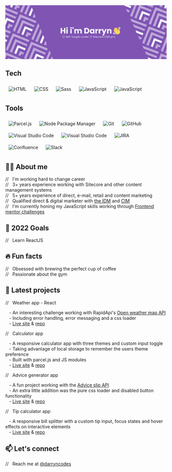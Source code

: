 <img src="github-banner.png" alt="Hi i'm Darryn. Self-taught coder & Sitecore CMS professional" />

## Tech 
<div align="left">
<img style="margin: 10px" src="https://img.shields.io/badge/-HTML-7f54b3?logo=html5&logoColor=white&style=flat-square" alt="HTML" height="30" />
<img style="margin: 10px" src="https://img.shields.io/badge/-CSS-7f54b3?logo=css3&logoColor=white&style=flat-square" alt="CSS" height="30" />
<img style="margin: 10px" src="https://img.shields.io/badge/-Sass-7f54b3?logo=sass&logoColor=white&style=flat-square" alt="Sass" height="30" />
<img style="margin: 10px" src="https://img.shields.io/badge/-JavaScript-7f54b3?logo=javascript&logoColor=white&style=flat-square" alt="JavaScript" height="30" />
<img style="margin: 10px" src="https://img.shields.io/badge/-React-7f54b3?logo=react&logoColor=white&style=flat-square" alt="JavaScript" height="30" />
</div>

## Tools

<div align="left">
<img style="margin: 10px" src="https://img.shields.io/badge/-Parcel-7f54b3?logo=parcel&logoColor=white&style=flat-square" alt="Parcel.js" height="30" />
<img style="margin: 10px" src="https://img.shields.io/badge/-npm-7f54b3?logo=&logoColor=white&style=flat-square" alt="Node Package Manager" height="30" />
<img style="margin: 10px" src="https://img.shields.io/badge/-Git-7f54b3?logo=git&logoColor=white&style=flat-square" alt="Git" height="30" />
<img style="margin: 10px" src="https://img.shields.io/badge/-GitHub-7f54b3?logo=github&logoColor=white&style=flat-square" alt="GitHub" height="30" />
<img style="margin: 10px" src="https://img.shields.io/badge/-VS%20Code-7f54b3?logo=visualstudiocode&logoColor=white&style=flat-square" alt="Visual Studio Code" height="30" />
<img style="margin: 10px" src="https://img.shields.io/badge/-Markdown-7f54b3?logo=markdown&logoColor=white&style=flat-square" alt="Visual Studio Code" height="30" />
<img style="margin: 10px" src="https://img.shields.io/badge/-Jira-7f54b3?logo=jira&logoColor=white&style=flat-square" alt="JIRA" height="30" />
<img style="margin: 10px" src="https://img.shields.io/badge/-Confluence-7f54b3?logo=confluence&logoColor=white&style=flat-square" alt="Confluence" height="30" />
<img style="margin: 10px" src="https://img.shields.io/badge/-Slack-7f54b3?logo=slack&logoColor=white&style=flat-square" alt="Slack" height="30" />
</div>

## 👨‍💻 About me

// &nbsp;&nbsp;I'm working hard to change career<br>
// &nbsp;&nbsp;3+ years experience working with Sitecore and other content management systems<br>
// &nbsp;&nbsp;5+ years experience of direct, e-mail, retail and content marketing<br>
// &nbsp;&nbsp;Qualified direct & digital marketer with [the IDM](https://www.theidm.com/) and [CIM](https://www.cim.co.uk/)<br>
// &nbsp;&nbsp;I'm currently honing my JavaScript skills working through [Frontend mentor challenges](https://www.frontendmentor.io/profile/darryncodes)

## 📅 2022 Goals

// &nbsp;&nbsp;Learn ReactJS

## 🔥 Fun facts

// &nbsp;&nbsp;Obsessed with brewing the perfect cup of coffee<br>
// &nbsp;&nbsp;Passionate about the gym

## 👷 Latest projects

// &nbsp;&nbsp;Weather app - React<br>

&nbsp;&nbsp;&nbsp;- An interesting challenge working with RapidApi's [Open weather map API](https://rapidapi.com/community/api/open-weather-map)<br>
&nbsp;&nbsp;&nbsp;- Including error handling, error messaging and a css loader<br>
&nbsp;&nbsp;&nbsp;- [Live site](https://darryncodes.github.io/weather-app/) & [repo](https://github.com/darryncodes/weather-app)<br>

// &nbsp;&nbsp;Calculator app<br>

&nbsp;&nbsp;&nbsp;- A responsive calculator app with three themes and custom input toggle<br>
&nbsp;&nbsp;&nbsp;- Taking advantage of local storage to remember the users theme preference<br>
&nbsp;&nbsp;&nbsp;- Built with parcel.js and JS modules<br>
&nbsp;&nbsp;&nbsp;- [Live site](https://darryncodes.github.io/calculator-app/) & [repo](https://github.com/darryncodes/calculator-app)<br>

// &nbsp;&nbsp;Advice generator app<br>

&nbsp;&nbsp;&nbsp;- A fun project working with the [Advice slip API](https://api.adviceslip.com/)<br>
&nbsp;&nbsp;&nbsp;- An extra little addition was the pure css loader and disabled button functionality<br>
&nbsp;&nbsp;&nbsp;- [Live site](https://darryncodes.github.io/advice-generator-app/) & [repo](https://github.com/darryncodes/advice-generator-app)<br>

// &nbsp;&nbsp;Tip calculator app<br>

&nbsp;&nbsp;&nbsp;- A responsive bill splitter with a custom tip input, focus states and hover effects on interactive elements<br>
&nbsp;&nbsp;&nbsp;- [Live site](https://darryncodes.github.io/tip-calculator-app/) & [repo](https://github.com/darryncodes/tip-calculator-app)<br>

## 📫 Let's connect
// &nbsp;&nbsp;Reach me at [@darryncodes](https://darryncodes.co.uk/)
